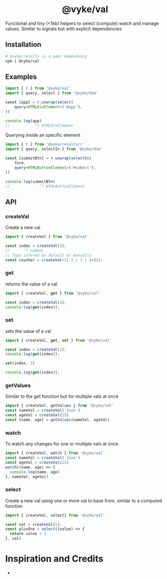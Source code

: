 <div align="center">
	<h1>
		@vyke/val
	</h1>
</div>
Functional and tiny (<1kb) helpers to select (compute) watch and manage values. Similar to signals but with explicit dependencies

## Installation
```sh
# @vyke/results is a peer dependency
npm i @vyke/val
```

## Examples
```ts
import { r } from '@vyke/val'
import { query, select } from '@vyke/dom'

const [app] = r.unwrap(select(
	query<HTMLDivElement>('#app'),
))

console.log(app)
//           ^? HTMLDivElement
```

Querying inside an specific element
```ts
import { r } from '@vyke/results/r'
import { query, selectIn } from '@vyke/dom'

const [submitBtn] = r.unwrap(selectIn(
	form,
	query<HTMLButtonElement>('#submit'),
))

console.log(submitBtn)
//             ^? HTMLButtonElement
```

## API
### createVal
Create a new val

```ts
import { createVal } from '@vyke/val'

const index = createVal(1);
//      ^? number
// Type infered by default or manually
const counter = createVal<1| 2 | 3 | 4>(1);
```

### get
returns the value of a val

```ts
import { createVal, get } from '@vyke/val'

const index = createVal(1);
console.log(get(index));
```

### set

sets the value of a val

```ts
import { createVal, get, set } from '@vyke/val'

const index = createVal(1);
console.log(get(index));

set(index, 2)

console.log(get(index));
```

### getValues
Similar to the get function but for multiple vals at once

```ts
import { createVal, getValues } from '@vyke/val'
const nameVal = createVal('Jose')
const ageVal = createVal(15)
const [name, age] = getValues(nameVal, ageVal)
```

### watch
To watch any changes for one or multiple vals at once

```ts
import { createVal, watch } from '@vyke/val'
const nameVal = createVal('Jose')
const ageVal = createVal(15)
watch((name, age) => {
  console.log(name, age)
}, nameVal, ageVal)
```

### select
Create a new val using one or more val to base from, similar to a computed function

```ts
import { createVal, select} from '@vyke/val'

const val = createVal(1);
const plusOne = select((value) => {
  return value + 1
}, val)
```

# Inspiration and Credits
 -
